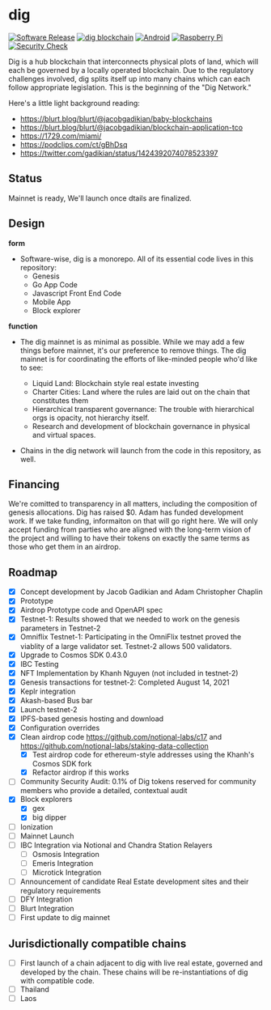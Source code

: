 # dig

[![Software Release](https://github.com/notional-labs/dig/actions/workflows/release.yml/badge.svg)](https://github.com/notional-labs/dig/actions/workflows/release.yml)
[![dig blockchain](https://github.com/notional-labs/dig/actions/workflows/build.yml/badge.svg)](https://github.com/notional-labs/dig/actions/workflows/build.yml)
[![Android](https://github.com/notional-labs/dig/actions/workflows/flutter.yml/badge.svg)](https://github.com/notional-labs/dig/actions/workflows/flutter.yml)
[![Raspberry Pi](https://github.com/notional-labs/dig/actions/workflows/pi.yml/badge.svg)](https://github.com/notional-labs/dig/actions/workflows/pi.yml)
[![Security Check](https://github.com/notional-labs/dig/actions/workflows/codeql-analysis.yml/badge.svg)](https://github.com/notional-labs/dig/actions/workflows/codeql-analysis.yml)

Dig is a hub blockchain that interconnects physical plots of land, which will each be governed by a locally operated blockchain.  Due to the regulatory challenges involved, dig splits itself up into many chains which can each follow appropriate legislation.  This is the beginning of the "Dig Network."


Here's a little light background reading:

* https://blurt.blog/blurt/@jacobgadikian/baby-blockchains
* https://blurt.blog/blurt/@jacobgadikian/blockchain-application-tco
* https://1729.com/miami/
* https://podclips.com/ct/gBhDsq
* https://twitter.com/gadikian/status/1424392074078523397


## Status
Mainnet is ready, We'll launch once dtails are finalized.



## Design

**form**
* Software-wise, dig is a monorepo.  All of its essential code lives in this repository:
  * Genesis
  * Go App Code
  * Javascript Front End Code
  * Mobile App
  * Block explorer

**function**
* The dig mainnet is as minimal as possible.  While we may add a few things before mainnet, it's our preference to remove things.  The dig mainnet is for coordinating the efforts of like-minded people who'd like to see:
  * Liquid Land: Blockchain style real estate investing
  * Charter Cities: Land where the rules are laid out on the chain that constitutes them
  * Hierarchical transparent governance: The trouble with hierarchical orgs is opacity, not hierarchy itself.
  * Research and development of blockchain governance in physical and virtual spaces.    


* Chains in the dig network will launch from the code in this repository, as well.   


## Financing

We're comitted to transparency in all matters, including the composition of genesis allocations.  Dig has raised $0.  Adam has funded development work.  If we take funding, informaiton on that will go right here.  We will only accept funding from parties who are aligned with the long-term vision of the project and willing to have their tokens on exactly the same terms as those who get them in an airdrop.

## Roadmap

- [x] Concept development by Jacob Gadikian and Adam Christopher Chaplin
- [x] Prototype
- [x] Airdrop Prototype code and OpenAPI spec
- [x] Testnet-1:  Results showed that we needed to work on the genesis parameters in Testnet-2
- [x] Omniflix Testnet-1: Participating in the OmniFlix testnet proved the viablity of a large validator set.  Testnet-2 allows 500 validators.
- [x] Upgrade to Cosmos SDK 0.43.0
- [x] IBC Testing
- [x] NFT Implementation by Khanh Nguyen (not included in testnet-2)
- [x] Genesis transactions for testnet-2: Completed August 14, 2021
- [x] Keplr integration
- [x] Akash-based Bus bar
- [x] Launch testnet-2
- [x] IPFS-based genesis hosting and download
- [x] Configuration overrides
- [x] Clean airdrop code https://github.com/notional-labs/c17 and https://github.com/notional-labs/staking-data-collection
  - [x] Test airdrop code for ethereum-style addresses using the Khanh's Cosmos SDK fork
  - [x] Refactor airdrop if this works
- [ ] Community Security Audit: 0.1% of Dig tokens reserved for community members who provide a detailed, contextual audit
- [x] Block explorers
  - [x] gex
  - [x] big dipper
- [ ] Ionization 
- [ ] Mainnet Launch
- [ ] IBC Integration via Notional and Chandra Station Relayers
  - [ ] Osmosis Integration
  - [ ] Emeris Integration
  - [ ] Microtick Integration
- [ ] Announcement of candidate Real Estate development sites and their regulatory requirements
- [ ] DFY Integration
- [ ] Blurt Integration
- [ ] First update to dig mainnet

## Jurisdictionally compatible chains
- [ ] First launch of a chain adjacent to dig with live real estate, governed and developed by the chain.  These chains will be re-instantiations of dig with compatible code.  
 - [ ] Thailand
 - [ ] Laos
